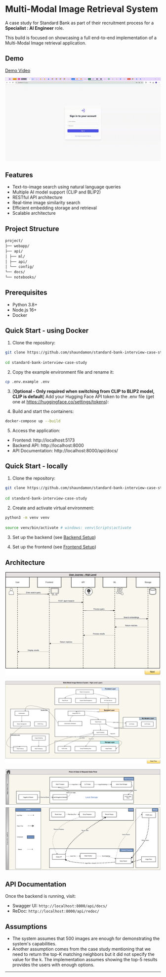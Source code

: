 # Multi-Modal Image Retrieval System

A case study for Standard Bank as part of their recruitment process for a **Specialist : AI Engineer** role.

This build is focused on showcasing a full end-to-end implementation of a Multi-Modal Image retrieval application.

## Demo
[Demo Video](media/assets/screen-capture.webm)

![Demo Gif](media/assets/demo_gif.gif)


## Features
- Text-to-image search using natural language queries
- Multiple AI model support (CLIP and BLIP2)
- RESTful API architecture
- Real-time image similarity search
- Efficient embedding storage and retrieval
- Scalable architecture 

## Project Structure
```bash
project/
├── webapp/ 
├── api/ 
│ ├── ml/ 
│ ├── api/ 
│ └── config/ 
└── docs/ 
└── notebooks/
```

## Prerequisites
- Python 3.8+
- Node.js 16+
- Docker

## Quick Start - using Docker

1. Clone the repository:

```bash
git clone https://github.com/shaundamon/standard-bank-interview-case-study.git

cd standard-bank-interview-case-study
```

2. Copy the example environment file and rename it:

```bash
cp .env.example .env
```

3. [**Optional - Only required when switching from CLIP to BLIP2 model, CLIP is default**] Add your Hugging Face API token to the .env file (get one at https://huggingface.co/settings/tokens):

4. Build and start the containers:

```bash
docker-compose up --build
```

5. Access the application:
- Frontend: http://localhost:5173
- Backend API: http://localhost:8000
- API Documentation: http://localhost:8000/api/docs/

## Quick Start - locally

1. Clone the repository:

```bash
git clone https://github.com/shaundamon/standard-bank-interview-case-study.git

cd standard-bank-interview-case-study
```

2. Create and activate virtual environment:

```bash
python3 -m venv venv

source venv/bin/activate # windows: venv\Scripts\activate
```

3. Set up the backend (see [Backend Setup](api/README.md))

4. Set up the frontend (see [Frontend Setup](webapp/README.md))

## Architecture
![User Journey - High Lever](media/assets/image.png)

![User Journey - High Lever](media/assets/image2.png)

![User Journey - High Lever](media/assets/image3.png)

## API Documentation
Once the backend is running, visit:
- Swagger UI: `http://localhost:8000/api/docs/`
- ReDoc: `http://localhost:8000/api/redoc/`

## Assumptions
- The system assumes that 500 images are enough for demonstrating the system's capabilities. 
- Another assumption comes from the case study mentioning that we need to return the top-K matching neighbors but it did not specify the value for the k. 
The implementation assumes showing the top-5 results provides the users with enough options.

---
